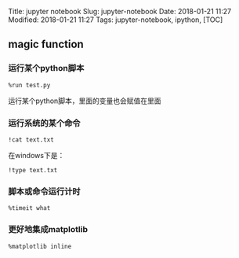 Title: jupyter notebook
Slug: jupyter-notebook
Date: 2018-01-21 11:27
Modified:  2018-01-21 11:27
Tags: jupyter-notebook, ipython,
[TOC]

## magic function

### 运行某个python脚本
```
%run test.py
```
运行某个python脚本，里面的变量也会赋值在里面

### 运行系统的某个命令
```
!cat text.txt
```
在windows下是：
```
!type text.txt
```

### 脚本或命令运行计时
```
%timeit what
```



### 更好地集成matplotlib

```
%matplotlib inline
```

